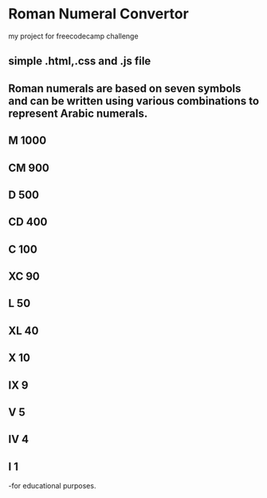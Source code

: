 # Roman Numeral Convertor

my project for freecodecamp challenge

## simple .html,.css and .js file

## Roman numerals are based on seven symbols and can be written using various combinations to    represent Arabic numerals.

## M 	1000
## CM 	900
## D 	500
## CD 	400
## C 	100
## XC 	90
## L 	50
## XL 	40
## X 	10
## IX 	9
## V 	5
## IV 	4
## I 	1


-for educational purposes.